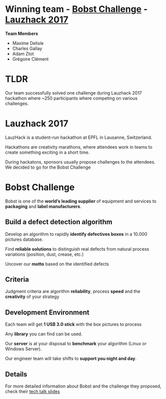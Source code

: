# Winning team - [Bobst Challenge](BOBST_Tech-Talk.pdf) - [Lauzhack 2017](http://lauzhack.com)

**Team Members**

- Maxime Delisle
- Charles Gallay
- Adam Ztot
- Grégoire Clément

# TLDR

Our team successfully solved one challenge during Lauzhack 2017 hackathon where ~250 participants where competing on various challenges.

# Lauzhack 2017

LauzHack is a student-run hackathon at EPFL in Lausanne, Switzerland.

Hackathons are creativity marathons, where attendees work in teams to create something exciting in a short time.

During hackatons, sponsors usually propose challenges to the attendees. We decided to go for the Bobst Challenge

# Bobst Challenge

Bobst is one of the **world’s leading supplier** of equipment and services to **packaging** and **label manufacturers**.

## Build a defect detection algorithm

Develop an algorithm to rapidly **identify defectives boxes** in a 10.000 pictures database.

Find **reliable solutions** to distinguish real defects from natural process variations (position, dust, crease, etc.)

Uncover our **motto** based on the identified defects

## Criteria

Judgment criteria are algorithm **reliability**, process **speed** and the **creativity** of your strategy

## Development Environment

Each team will get **1 USB 3.0 stick** with the box pictures to process

Any **library** you can find can be used.

Our **server** is at your disposal to **benchmark** your algorithm (Linux or Windows Server).

Our engineer team will take shifts to **support you night and day**.

## Details

For more detailed information about Bobst and the challenge they proposed, check their <a href="BOBST_Tech-Talk.pdf">tech talk slides</a>

